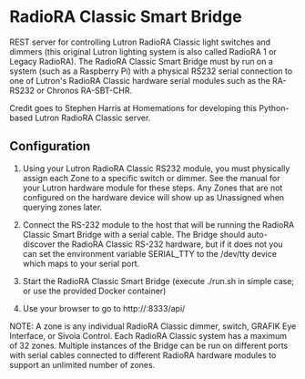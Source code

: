 # RadioRA Classic Smart Bridge

REST server for controlling Lutron RadioRA Classic light switches and dimmers (this original Lutron lighting system is also called RadioRA 1 or Legacy RadioRA). The RadioRA Classic Smart Bridge must by run on a system (such as a Raspberry Pi) with a physical RS232 serial connection to one of Lutron's RadioRA Classic hardware serial modules such as the RA-RS232 or Chronos RA-SBT-CHR.

Credit goes to Stephen Harris at Homemations for developing this Python-based Lutron RadioRA Classic server.

## Configuration

1. Using your Lutron RadioRA Classic RS232 module, you must physically assign each Zone to a specific switch or dimmer. See the manual for your Lutron hardware module for these steps. Any Zones that are not configured on the hardware device will show up as Unassigned when querying zones later.

2. Connect the RS-232 module to the host that will be running the RadioRA Classic Smart Bridge with a serial cable. The Bridge should auto-discover the RadioRA Classic RS-232 hardware, but if it does not you can set the environment variable SERIAL_TTY to the /dev/tty device which maps to your serial port.

3. Start the RadioRA Classic Smart Bridge (execute ./run.sh in simple case; or use the provided Docker container)

4. Use your browser to go to http://<yourhosthere>:8333/api/

NOTE: A zone is any individual RadioRA Classic dimmer, switch, GRAFIK Eye Interface, or Sivoia Control. Each RadioRA Classic system has a maximum of 32 zones. Multiple instances of the Bridge can be run on different ports with serial cables connected to different RadioRA hardware modules to support an unlimited number of zones.
